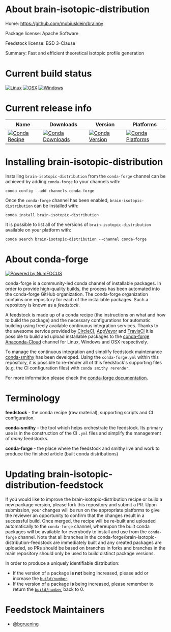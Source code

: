 <!--
# -*- mode: jinja -*-
-->

About brain-isotopic-distribution
=================================

Home: https://github.com/mobiusklein/brainpy

Package license: Apache Software

Feedstock license: BSD 3-Clause

Summary: Fast and efficient theoretical isotopic profile generation



Current build status
====================

[![Linux](https://img.shields.io/circleci/project/github/conda-forge/brain-isotopic-distribution-feedstock/master.svg?label=Linux)](https://circleci.com/gh/conda-forge/brain-isotopic-distribution-feedstock)
[![OSX](https://img.shields.io/travis/conda-forge/brain-isotopic-distribution-feedstock/master.svg?label=macOS)](https://travis-ci.org/conda-forge/brain-isotopic-distribution-feedstock)
[![Windows](https://img.shields.io/appveyor/ci/conda-forge/brain-isotopic-distribution-feedstock/master.svg?label=Windows)](https://ci.appveyor.com/project/conda-forge/brain-isotopic-distribution-feedstock/branch/master)

Current release info
====================

| Name | Downloads | Version | Platforms |
| --- | --- | --- | --- |
| [![Conda Recipe](https://img.shields.io/badge/recipe-brain--isotopic--distribution-green.svg)](https://anaconda.org/conda-forge/brain-isotopic-distribution) | [![Conda Downloads](https://img.shields.io/conda/dn/conda-forge/brain-isotopic-distribution.svg)](https://anaconda.org/conda-forge/brain-isotopic-distribution) | [![Conda Version](https://img.shields.io/conda/vn/conda-forge/brain-isotopic-distribution.svg)](https://anaconda.org/conda-forge/brain-isotopic-distribution) | [![Conda Platforms](https://img.shields.io/conda/pn/conda-forge/brain-isotopic-distribution.svg)](https://anaconda.org/conda-forge/brain-isotopic-distribution) |

Installing brain-isotopic-distribution
======================================

Installing `brain-isotopic-distribution` from the `conda-forge` channel can be achieved by adding `conda-forge` to your channels with:

```
conda config --add channels conda-forge
```

Once the `conda-forge` channel has been enabled, `brain-isotopic-distribution` can be installed with:

```
conda install brain-isotopic-distribution
```

It is possible to list all of the versions of `brain-isotopic-distribution` available on your platform with:

```
conda search brain-isotopic-distribution --channel conda-forge
```


About conda-forge
=================

[![Powered by NumFOCUS](https://img.shields.io/badge/powered%20by-NumFOCUS-orange.svg?style=flat&colorA=E1523D&colorB=007D8A)](http://numfocus.org)

conda-forge is a community-led conda channel of installable packages.
In order to provide high-quality builds, the process has been automated into the
conda-forge GitHub organization. The conda-forge organization contains one repository
for each of the installable packages. Such a repository is known as a *feedstock*.

A feedstock is made up of a conda recipe (the instructions on what and how to build
the package) and the necessary configurations for automatic building using freely
available continuous integration services. Thanks to the awesome service provided by
[CircleCI](https://circleci.com/), [AppVeyor](https://www.appveyor.com/)
and [TravisCI](https://travis-ci.org/) it is possible to build and upload installable
packages to the [conda-forge](https://anaconda.org/conda-forge)
[Anaconda-Cloud](https://anaconda.org/) channel for Linux, Windows and OSX respectively.

To manage the continuous integration and simplify feedstock maintenance
[conda-smithy](https://github.com/conda-forge/conda-smithy) has been developed.
Using the ``conda-forge.yml`` within this repository, it is possible to re-render all of
this feedstock's supporting files (e.g. the CI configuration files) with ``conda smithy rerender``.

For more information please check the [conda-forge documentation](https://conda-forge.org/docs/).

Terminology
===========

**feedstock** - the conda recipe (raw material), supporting scripts and CI configuration.

**conda-smithy** - the tool which helps orchestrate the feedstock.
                   Its primary use is in the construction of the CI ``.yml`` files
                   and simplify the management of *many* feedstocks.

**conda-forge** - the place where the feedstock and smithy live and work to
                  produce the finished article (built conda distributions)


Updating brain-isotopic-distribution-feedstock
==============================================

If you would like to improve the brain-isotopic-distribution recipe or build a new
package version, please fork this repository and submit a PR. Upon submission,
your changes will be run on the appropriate platforms to give the reviewer an
opportunity to confirm that the changes result in a successful build. Once
merged, the recipe will be re-built and uploaded automatically to the
`conda-forge` channel, whereupon the built conda packages will be available for
everybody to install and use from the `conda-forge` channel.
Note that all branches in the conda-forge/brain-isotopic-distribution-feedstock are
immediately built and any created packages are uploaded, so PRs should be based
on branches in forks and branches in the main repository should only be used to
build distinct package versions.

In order to produce a uniquely identifiable distribution:
 * If the version of a package **is not** being increased, please add or increase
   the [``build/number``](https://conda.io/docs/user-guide/tasks/build-packages/define-metadata.html#build-number-and-string).
 * If the version of a package **is** being increased, please remember to return
   the [``build/number``](https://conda.io/docs/user-guide/tasks/build-packages/define-metadata.html#build-number-and-string)
   back to 0.

Feedstock Maintainers
=====================

* [@bgruening](https://github.com/bgruening/)

